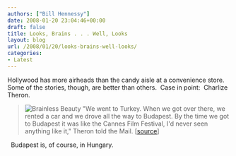 ```yaml
---
authors: ["Bill Hennessy"]
date: 2008-01-20 23:04:46+00:00
draft: false
title: Looks, Brains . . . Well, Looks
layout: blog
url: /2008/01/20/looks-brains-well-looks/
categories:
- Latest
---
```


Hollywood has more airheads than the candy aisle at a convenience store.  Some of the stories, though, are better than others.  Case in point:  Charlize Theron.

> ![Brainless Beauty](https://hennessysview.com/wp-content/uploads/2008/01/0_61_charlize_theron.thumbnail.jpg)
"We went to Turkey. When we got over there, we rented a car and we drove all the way to Budapest. By the time we got to Budapest it was like the Cannes Film Festival, I'd never seen anything like it," Theron told the Mail. [[source](https://www.foxnews.com/story/0,2933,324137,00.html)] 

  Budapest is, of course, in Hungary. 
